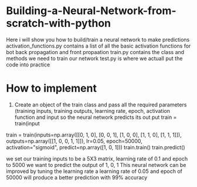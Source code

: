 # Building-a-Neural-Network-from-scratch-with-python
Here i will show you how to build/train a neural network to make predictions
activation_functions.py contains a list of all the basic activation functions for bot back propagation and front propaation
train.py contains the class and methods we need to train our network
test.py is where we actuall put the code into practice

# How to implement
1) Create an object of the train class and pass all the required parameters (training inputs, training outputs, learning rate, epoch, activation function and input so the neural network predicts its out put
train = train(input

train = train(inputs=np.array([[0, 1, 0], [0, 0, 1], [1, 0, 0], [1, 1, 0], [1, 1, 1]]),
              outputs=np.array([[1, 0, 0, 1, 1]]),
              lr=0.05,
              epoch=50000,
              activation="sigmoid",
              predict=np.array([1, 0, 1]))
train.train()
train.predict()

we set our training inputs to be a 5X3 matrix, learning rate of 0.1 and epoch to 5000
we want to predict the output of 1, 0, 1
This neural network can be improved by tuning the learning rate
a learning rate of 0.05 and epoch of 50000 will produce a better prediction with 99% accuracy
